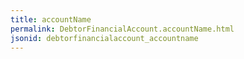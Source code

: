 ```yaml
---
title: accountName
permalink: DebtorFinancialAccount.accountName.html
jsonid: debtorfinancialaccount_accountname
---
```

